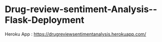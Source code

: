 # Drug-review-sentiment-Analysis--Flask-Deployment
Heroku App : https://drugreviewsentimentanalysis.herokuapp.com/
